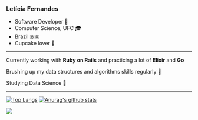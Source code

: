 ### Letícia Fernandes

- Software Developer :blue_heart:
- Computer Science, UFC :mortar_board:
- Brazil :brazil:
- Cupcake lover :cupcake:
____

Currently working with __Ruby on Rails__ and practicing a lot of __Elixir__ and __Go__ 

Brushing up my data structures and algorithms skills regularly 🔭

Studying Data Science 🌱

____

[![Top Langs](https://github-readme-stats.vercel.app/api/top-langs/?username=fernandesleticia&exclude_repo=lucrei-web,culture-app,starwars-opengl,mars-exploration,monday&langs_count=8&hide=css,html,dockerfile&layout=compact)](https://github.com/fernandesleticia/github-readme-stats)
[![Anurag's github stats](https://github-readme-stats.vercel.app/api?username=fernandesleticia&show_icons=true&theme=dark&hide_title=true)](https://github.com/fernandesleticia/github-readme-stats)

[<img src="https://img.shields.io/badge/linkedin-%230077B5.svg?&style=for-the-badge&logo=linkedin&logoColor=white" />](https://www.linkedin.com/in/fernandesleticia/)

<!--
**fernandesleticia/fernandesleticia** is a ✨ _special_ ✨ repository because its `README.md` (this file) appears on your GitHub profile.
Here are some ideas to get you started:

- 🔭 I’m currently working on ...
- 🌱 I’m currently learning ...
- 👯 I’m looking to collaborate on ...
- 🤔 I’m looking for help with ...
- 💬 Ask me about ...
- 📫 How to reach me: ...
- 😄 Pronouns: ...
- ⚡ Fun fact: ...
-->
